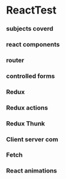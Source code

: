 # ReactTest

### subjects coverd

### react components

### router

### controlled forms

### Redux

### Redux actions

### Redux Thunk

### Client server com

### Fetch

### React animations

